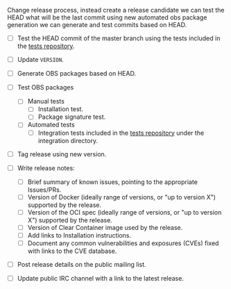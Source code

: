 Change release process, instead create a release candidate we can test the HEAD what will be the last commit using new automated obs package generation we can generate and test commits based on HEAD.

- [ ] Test the HEAD commit of the master branch using the tests included in the [tests repository][tests].
- [ ] Update ```VERSION```.
- [ ] Generate OBS packages based on HEAD.
- [ ] Test OBS packages
	- [ ] Manual tests
		- [ ] Installation test.
		- [ ] Package signature test.
	- [ ] Automated tests
		- [ ] Integration tests included in the [tests repository][tests] under the integration directory.
- [ ] Tag release using new version.
- [ ] Write release notes:
  - [ ] Brief summary of known issues, pointing to the appropriate Issues/PRs.
  - [ ] Version of Docker (ideally range of versions, or "up to version X") supported by the release.
  - [ ] Version of the OCI spec (ideally range of versions, or "up to version X") supported by the release.
  - [ ] Version of Clear Container image used by the release.
  - [ ] Add links to Installation instructions.
  - [ ] Document any common vulnerabilities and exposures (CVEs) fixed with links to the CVE database.
- [ ] Post release details on the public mailing list.
- [ ] Update public IRC channel with a link to the latest release.


[tests]: https://github.com/clearcontainers/tests
